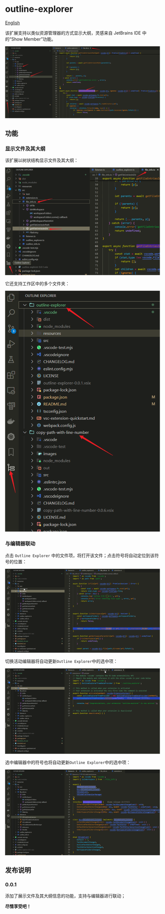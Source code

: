 # outline-explorer

[English](https://github.com/qishan233/outline-explorer/blob/main/README.md)

该扩展支持以类似资源管理器的方式显示大纲，灵感来自 JetBrains IDE 中的“Show Member”功能。

![功能](https://raw.githubusercontent.com/qishan233/images/main/vscode-extension/20241207181650.png)

## 功能

### 显示文件及其大纲

该扩展以树状结构显示文件及其大纲：

![显示文件及其大纲](https://raw.githubusercontent.com/qishan233/images/main/vscode-extension/20241207182357.png)

它还支持工作区中的多个文件夹：

![工作区中的多个文件夹](https://raw.githubusercontent.com/qishan233/images/main/vscode-extension/20241207182918.png)

### 与编辑器联动

点击 `Outline Explorer` 中的文件项，将打开该文件；点击符号将自动定位到该符号的位置：

![导航到符号](https://raw.githubusercontent.com/qishan233/images/main/vscode-extension/navigate-to-symbol.gif)

切换活动编辑器将自动更新`Outline Explorer`中的选中项：

![切换活动编辑器](https://raw.githubusercontent.com/qishan233/images/main/vscode-extension/change-active-editor.gif)

选中编辑器中的符号也将自动更新`Outline Explorer`中的选中项：

![选中更新](https://raw.githubusercontent.com/qishan233/images/main/vscode-extension/selection-update-item.gif)

## 发布说明

### 0.0.1

添加了展示文件及其大纲信息的功能，支持与编辑器进行联动；

**尽情享受吧！**
